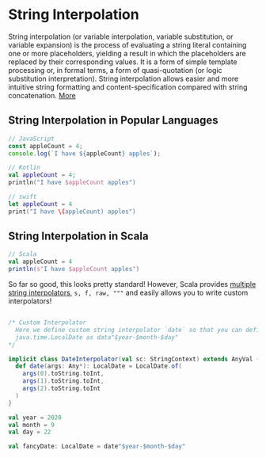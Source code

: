 # String Interpolation

String interpolation (or variable interpolation, variable substitution, or variable expansion) is
 the process of evaluating a string literal containing one or more placeholders, yielding a
 result in which the placeholders are replaced by their corresponding values. It is a form of
 simple template processing or, in formal terms, a form of quasi-quotation (or logic substitution
  interpretation). String interpolation allows easier and more intuitive string formatting and
  content-specification compared with string concatenation.  [More](https://en.wikipedia.org/wiki/String_interpolation)
  
 ## String Interpolation in Popular Languages
 
 ```javascript
// JavaScript
const appleCount = 4;
console.log(`I have ${appleCount} apples`);
``` 

```kotlin
// Kotlin
val appleCount = 4;
println("I have $appleCount apples")
```

```swift
// swift
let appleCount = 4
print("I have \(appleCount) apples")
```

## String Interpolation in Scala

```scala
// Scala
val appleCount = 4
println(s"I have $appleCount apples") 
```

So far so good, this looks pretty standard!  However, Scala provides
[multiple string interpolators](https://docs.scala-lang.org/overviews/core/string-interpolation.html),
`s, f, raw, """` and easily allows you to write custom interpolators!

```scala

/* Custom Interpolator
  Here we define custom string interpolator `date` so that you can define a
  java.time.LocalDate as data"$year-$month-$day"
*/

implicit class DateInterpolator(val sc: StringContext) extends AnyVal {
  def date(args: Any*): LocalDate = LocalDate.of(
    args(0).toString.toInt,
    args(1).toString.toInt,
    args(2).toString.toInt
  )
}

val year = 2020
val month = 9
val day = 22

val fancyDate: LocalDate = date"$year-$month-$day"

```

